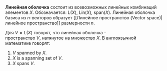 **Линейная оболочка** состоит из всевозможных линейных комбинаций элементов $X$. Обозначается: $\text{L}(X)$, $\text{Lin}(X)$, $\text{span}(X)$.
Линейная оболочка базиса из $n$-векторов образует [[Линейное пространство (Vector space)|линейное пространство]] размерности $n$.

Для $V=\text{L}(X)$ говорят, что линейная оболочка - пространство $V$, натянутое на множество $X$. В англоязычной математике говорят:
1. $V$ spanned by $X$.
2. $X$ is a spanning set of $V$.
3. $X$ spans $V$.